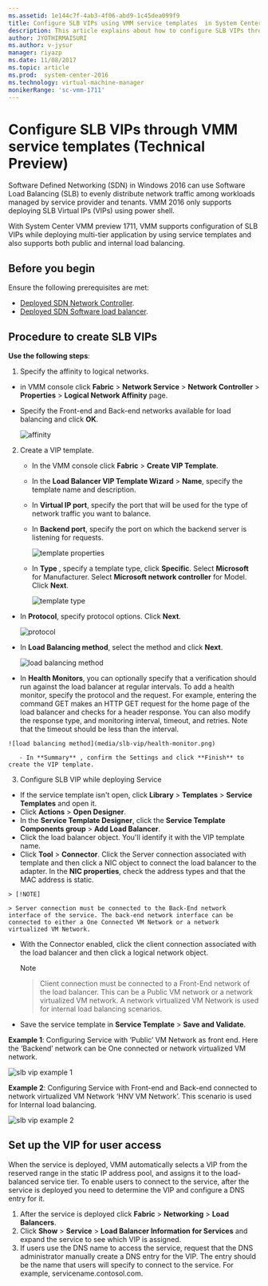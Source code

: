 ```yaml
---
ms.assetid: 1e144c7f-4ab3-4f06-abd9-1c45dea099f9
title: Configure SLB VIPs using VMM service templates  in System Center Preview Virtual Machine Manager preview version 1711
description: This article explains about how to configure SLB VIPs through VMM service templates using preview VMM 1711.
author: JYOTHIRMAISURI
ms.author: v-jysur
manager: riyazp
ms.date: 11/08/2017
ms.topic: article
ms.prod:  system-center-2016
ms.technology: virtual-machine-manager
monikerRange: 'sc-vmm-1711'
---
```

#	Configure SLB VIPs through VMM service templates (Technical Preview)

Software Defined Networking (SDN) in Windows 2016 can use Software Load Balancing (SLB) to evenly distribute network traffic among workloads managed by service provider and tenants. VMM 2016 only supports deploying SLB Virtual IPs (VIPs) using power shell.

With System Center VMM preview 1711, VMM supports configuration of SLB VIPs while deploying multi-tier application by using service templates and also supports both public and internal load balancing.


## Before you begin

Ensure the following prerequisites are met:

-  [Deployed SDN Network Controller](sdn-controller.md).
-  [Deployed SDN Software load balancer](sdn-slb.md).


## Procedure to create SLB VIPs

**Use the following steps**:

1. Specify the affinity to logical networks.
  - in VMM console click **Fabric** > **Network Service** > **Network Controller** > **Properties** > **Logical Network Affinity** page.
  - Specify the Front-end and Back-end networks available for load balancing and click **OK**.

    ![affinity](media/slb-vip/affinity.png)


2. Create a VIP template.
   - In the VMM console click **Fabric** > **Create VIP Template**.
   -  In the **Load Balancer VIP Template Wizard** > **Name**, specify the template name and description.  
    - In **Virtual IP port**, specify the port that will be used for the type of network traffic you want to balance.
    - In **Backend port**, specify the port on which the backend server is listening for requests.

        ![template properties](media/slb-vip/slb-properites.png)

   - In **Type** , specify a template type, click **Specific**. Select **Microsoft** for Manufacturer. Select **Microsoft network controller** for Model. Click **Next**.

        ![template type](media\slb-vip\template-type.png)

 - In **Protocol**, specify protocol options. Click **Next**.

    ![protocol](media/slb-vip/protocol-options.png)

  - In **Load Balancing method**, select the method  and click **Next**.

    ![load balancing method](media/slb-vip/load-balancing.png)

   - In **Health Monitors**, you can optionally specify that a verification should run against the load balancer at regular intervals. To add a health monitor, specify the protocol and the request. For example, entering the command GET makes an HTTP GET request for the home page of the load balancer and checks for a header response. You can also modify the response type, and monitoring interval, timeout, and retries. Note that the timeout should be less than the interval.

    ![load balancing method](media/slb-vip/health-monitor.png)

       - In **Summary** , confirm the Settings and click **Finish** to create the VIP template.

3. Configure SLB VIP while deploying Service
  - If the service template isn't open, click **Library** > **Templates** > **Service Templates** and open it.
  -  Click **Actions** > **Open Designer**.
  - In the **Service Template Designer**, click the **Service Template Components group** > **Add Load Balancer**.
  - Click the load balancer object. You'll identify it with the VIP template name.
  -  Click **Tool** > **Connector**. Click the Server connection associated with template and then click a NIC object to connect the load balancer to the adapter. In the **NIC properties**, check the address types and that the MAC address is static.

    > [!NOTE]

    > Server connection must be connected to the Back-End network interface of the service. The back-end network interface can be connected to either a One Connected VM Network or a network virtualized VM Network.

 - With the Connector enabled,  click the client connection associated with the load balancer and then click a logical network object.

    > [!NOTE]

    > Client connection must be connected to a Front-End network of the load balancer. This can be a Public VM network or a network virtualized VM network. A network virtualized VM Network is used for internal load balancing scenarios.

  - Save the service template in **Service Template** > **Save and Validate**.

**Example 1**: Configuring Service with ‘Public’ VM Network as front end. Here the ‘Backend’ network can be One connected or network virtualized VM network.

![slb vip example 1](media\slb-vip\example-1.png)


**Example 2**: Configuring Service with Front-end and Back-end connected to network virtualized VM Network ‘HNV VM Network’. This scenario is used for Internal load balancing.


![slb vip example 2](media\slb-vip\example-2.png)


## Set up the VIP for user access

When the service is deployed, VMM automatically selects a VIP from the reserved range in the static IP address pool, and assigns it to the load-balanced service tier. To enable users to connect to the service, after the service is deployed you need to determine the VIP and configure a DNS entry for it.

1.	After the service is deployed click **Fabric** > **Networking** > **Load Balancers**.
2.	Click **Show** > **Service** > **Load Balancer Information for Services** and expand the service to see which VIP is assigned.
3.	If users use the DNS name to access the service, request that the DNS administrator manually create a DNS entry for the VIP. The entry should be the name that users will specify to connect to the service.  For example, servicename.contosol.com.
